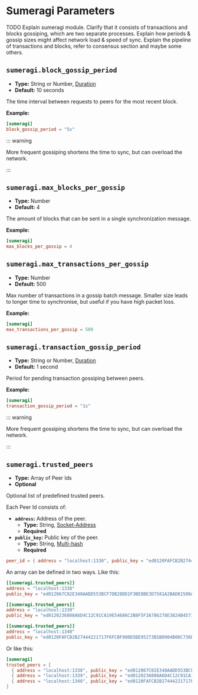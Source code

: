 # Sumeragi Parameters

TODO Explain sumeragi module. Clarify that it consists of transactions and
blocks gossiping, which are two separate processes. Explain how periods &
gossip sizes might affect network load & speed of sync. Explain the
pipeline of transactions and blocks, refer to consensus section and maybe
some others.

## `sumeragi.block_gossip_period`

- **Type:** String or Number, [Duration](glossary#type-duration)
- **Default:** 10 seconds

The time interval between requests to peers for the most recent block.

**Example:**

```toml
[sumeragi]
block_gossip_period = "5s"
```

::: warning

More frequent gossiping shortens the time to sync, but can overload the
network.

:::

## `sumeragi.max_blocks_per_gossip`

- **Type:** Number
- **Default:** $4$

The amount of blocks that can be sent in a single synchronization message.

**Example:**

```toml
[sumeragi]
max_blocks_per_gossip = 4
```

## `sumeragi.max_transactions_per_gossip`

- **Type:** Number
- **Default:** $500$

Max number of transactions in a gossip batch message. Smaller size leads to
longer time to synchronise, but useful if you have high packet loss.

**Example:**

```toml
[sumeragi]
max_transactions_per_gossip = 500
```

## `sumeragi.transaction_gossip_period`

- **Type:** String or Number, [Duration](glossary#type-duration)
- **Default:** 1 second

Period for pending transaction gossiping between peers.

**Example:**

```toml
[sumeragi]
transaction_gossip_period = "1s"
```

::: warning

More frequent gossiping shortens the time to sync, but can overload the
network.

:::

## `sumeragi.trusted_peers`

<!--

Hey, is sumeragi.trusted_peers actually required to be set in the config?

I guess that's the only way to specify the relevant topology and let the nodes know what addresses to communicate with as well as what public keys to use to verify respective node signatures

> Other peers might specify it as a trusted one

it should be bi-directional to support the consensus I guess

> or clients might commit transactions which will register a new peer

right.. actually Iroha v1 relies on that more, such a transaction was defined in the genesis (instead of the config), though it might be tricky if all of these peers are not relevant (unregistered in the post-genesis state) anymore and that's why  there was an alternative needed (e.g. config) to contain a set of at least one peer (to sync from), once the WSV is relevant, the topology can be recovered from the blockstore/wsv

I guess it is, at least for a private chain, excluding a scenario of the only node in a network. Otherwise how would a node understand whom to trust (where to get the public key from)

-->

- **Type:** Array of Peer Ids
- **Optional**

Optional list of predefined trusted peers.

Each Peer Id consists of:

- **`address`:** Address of the peer.
  - **Type:** String, [Socket-Address](glossary#type-socket-address)
  - **Required**
- **`public_key`:** Public key of the peer.
  - **Type:** String, [Multi-hash](glossary#type-multi-hash)
  - **Required**

```toml
peer_id = { address = "localhost:1338", public_key = "ed0120FAFCB2B27444221717F6FCBF900D5BE95273B1B0904B08C736B32A19F16AC1F9" }
```

An array can be defined in two ways. Like this:

```toml
[[sumeragi.trusted_peers]]
address = "localhost:1338"
public_key = "ed012067C02E340AADD553BCF7DB28DD1F3BE8BE3D7581A2BAD81580AEE5CC75FEBD45"

[[sumeragi.trusted_peers]]
address = "localhost:1339"
public_key = "ed0120236808A6D4C12C91CA19E54686C2B8F5F3A786278E3824B4571EF234DEC8683B"

[[sumeragi.trusted_peers]]
address = "localhost:1340"
public_key = "ed0120FAFCB2B27444221717F6FCBF900D5BE95273B1B0904B08C736B32A19F16AC1F9"
```

Or like this:

```toml
[sumeragi]
trusted_peers = [
  { address = "localhost:1338", public_key = "ed012067C02E340AADD553BCF7DB28DD1F3BE8BE3D7581A2BAD81580AEE5CC75FEBD45" },
  { address = "localhost:1339", public_key = "ed0120236808A6D4C12C91CA19E54686C2B8F5F3A786278E3824B4571EF234DEC8683B" },
  { address = "localhost:1340", public_key = "ed0120FAFCB2B27444221717F6FCBF900D5BE95273B1B0904B08C736B32A19F16AC1F9" },
]
```

[^1]:
    The round start happens on peers rotation, when the leader is elected.
    Generally it happens after the previous block is committed. See
    [Consensus](/guide/blockchain/consensus) (todo: that page doesn't
    mention "round start" term ).
